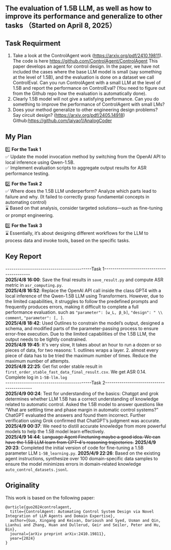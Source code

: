 ## The evaluation of 1.5B LLM, as well as how to improve its performance and generalize to other tasks （Started on April 8, 2025）

## Task Requirment
1. Take a look at the ControlAgent work (https://arxiv.org/pdf/2410.19811). The code is here https://github.com/ControlAgent/ControlAgent
This paper develops an agent for control design. In the paper, we have not included the cases where the base LLM model is small (say something at the level of 1.5B), and the evaluation is done on a dataset we call ControlEval. Can you run ControlAgent with a small LLM at the level of 1.5B and report the performance on ControlEval? (You need to figure out from the Github repo how the evaluation is automatically done).
2. Clearly 1.5B model will not give a satisfying performance. Can you do something to improve the performance of ControlAgent with small LMs?
3. Does your method generalize to other engineering design problems? Say circuit design? (https://arxiv.org/pdf/2405.14918) Github:https://github.com/laiyao1/AnalogCoder

## My Plan
1️⃣ **For the Task 1**\
✅ Update the model invocation method by switching from the OpenAI API to local inference using Qwen-1.5B. \
✅ Implement evaluation scripts to aggregate output results for ASR performance testing.

2️⃣ **For the Task 2** \
✅ Where does the 1.5B LLM underperform? Analyze which parts lead to failure and why.  (It failed to correctly grasp fundamental concepts in automating control) \
⌛️ Based on that analysis, consider targeted solutions—such as fine-tuning or prompt engineering.

3️⃣ **For the Task 3** \
⌛️ Essentially, it’s about designing different workflows for the LLM to process data and invoke tools, based on the specific tasks.

## Key Report 
------------------------------------------Task 1------------------------------------------ \
**2025/4/8 16:00**: Save the final results in `save_result.py` and compute ASR metric in `asr_computing.py`. \
**2025/4/8 16:52**: Replace the OpenAI API call inside the class GPT4 with a local inference of the Qwen-1.5B LLM using Transformers. However, due to the limited capabilities, it struggles to follow the predefined prompts and frequently produces errors, making it difficult to complete a full performance evaluation. such as `"parameter": [ω_L, β_b]`, `"design": " \\ comment`, `"parameter": [, ]`. \
**2025/4/8 18:42**: Used Outlines to constrain the model’s output, designed a schema, and modified parts of the parameter-passing process to ensure error-free execution. Due to the limited capabilities of the 1.5B LLM, the output needs to be tightly constrained. \
**2025/4/8 19:45**: It's very slow, It takes about an hour to run a dozen or so pieces of data, for two reasons: 1. outlines wraps a layer. 2. almost every piece of data has to be tried the maximum number of times. Reduce the maximum number of attempts. \
**2025/4/8 22:25**: Get fist order stable result in `first_order_stable_fast_data_final_result.csv`. We get ASR 0.14. Complete log in `1-5B-llm.log` \
------------------------------------------Task 2------------------------------------------ \
**2025/4/9 00:24**: Test for understanding of the basics: Chatgpt and grok determines whether LLM 1.5B has a correct understanding of knowledge related to automatic control. Asked the 1.5B model to answer questions like “What are settling time and phase margin in automatic control systems?”
ChatGPT evaluated the answers and found them incorrect. Further verification using Grok confirmed that ChatGPT’s judgment was accurate. \
**2025/4/9 00:37**: We need to distill accurate knowledge from more powerful models to help the 1.5B model learn effectively. \
**2025/4/9 14:44**: ~~Language Agent Finetuning maybe a good idea. We can have the 1.5B LLM learn from GPT-4's reasoning trajectories.~~ 
**2025/4/9 20:23**: Completed the initial version of code for fine-tuning a 1.5B parameter LLM `1-5B_learning.py`.
**2025/4/9 22:26**: Based on the existing agent instructions, synthesize over 100 domain-specific data samples to ensure the model minimizes errors in domain-related knowledge `auto_control_datasets.jsonl`.


## Originality

This work is based on the following paper:

```
@article{guo2024controlagent,
  title={ControlAgent: Automating Control System Design via Novel Integration of LLM Agents and Domain Expertise},
  author={Guo, Xingang and Keivan, Darioush and Syed, Usman and Qin, Lianhui and Zhang, Huan and Dullerud, Geir and Seiler, Peter and Hu, Bin},
  journal={arXiv preprint arXiv:2410.19811},
  year={2024}
}
```
